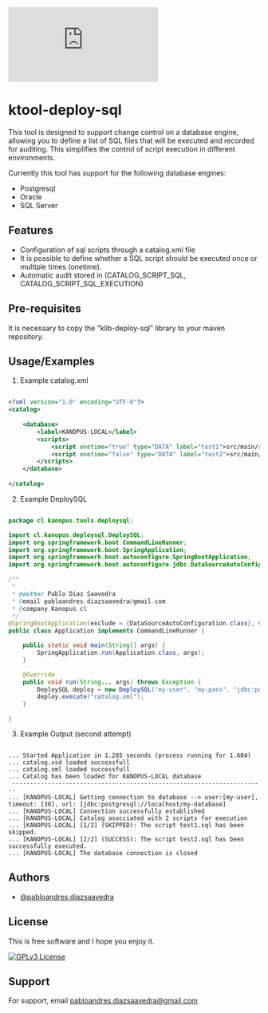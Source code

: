 
![Logo](https://www.kanopus.cl/admin/javax.faces.resource/images/logo-gray.png.xhtml?ln=paradise-layout)


# ktool-deploy-sql


This tool is designed to support change control on a database engine, allowing you to define a list of SQL files that will be executed and recorded for auditing.
This simplifies the control of script execution in different environments.

Currently this tool has support for the following database engines:
- Postgresql
- Oracle
- SQL Server


## Features
- Configuration of sql scripts through a catalog.xml file
- It is possible to define whether a SQL script should be executed once or multiple times (onetime).
- Automatic audit stored in (CATALOG_SCRIPT_SQL, CATALOG_SCRIPT_SQL_EXECUTION)


## Pre-requisites
 It is necessary to copy the "klib-deploy-sql" library to your maven repository.


## Usage/Examples

1. Example catalog.xml

```xml

<?xml version="1.0" encoding="UTF-8"?>
<catalog>
        
    <database>
        <label>KANOPUS-LOCAL</label>
        <scripts>
            <script onetime="true" type="DATA" label="test1">src/main/resources/scripts/test1.sql</script>
            <script onetime="false" type="DATA" label="test2">src/main/resources/scripts/test2.sql</script>
        </scripts>
    </database>
     
</catalog>

```

2. Example DeploySQL

```java

package cl.kanopus.tools.deploysql;

import cl.kanopus.deploysql.DeploySQL;
import org.springframework.boot.CommandLineRunner;
import org.springframework.boot.SpringApplication;
import org.springframework.boot.autoconfigure.SpringBootApplication;
import org.springframework.boot.autoconfigure.jdbc.DataSourceAutoConfiguration;

/**
 *
 * @author Pablo Diaz Saavedra
 * @email pabloandres.diazsaavedra@gmail.com
 * @company Kanopus.cl
 */
@SpringBootApplication(exclude = {DataSourceAutoConfiguration.class}, scanBasePackages = "cl.kanopus")
public class Application implements CommandLineRunner {

    public static void main(String[] args) {
        SpringApplication.run(Application.class, args);
    }

    @Override
    public void run(String... args) throws Exception {
        DeploySQL deploy = new DeploySQL("my-user", "my-pass", "jdbc:postgresql://localhost/my-database");
        deploy.execute("catalog.xml");
    }

}

```

3. Example Output (second attempt)

```console

... Started Application in 1.285 seconds (process running for 1.604)
... catalog.xsd loaded successfull
... catalog.xml loaded successfull
... Catalog has been loaded for KANOPUS-LOCAL database
 -----------------------------------------------------------------------
... [KANOPUS-LOCAL] Getting connection to database --> user:[my-user],  timeout: [30], url: [jdbc:postgresql://localhost/my-database]
... [KANOPUS-LOCAL] Connection successfully established
... [KANOPUS-LOCAL] Catalog asocciated with 2 scripts for execution
... [KANOPUS-LOCAL] [1/2] (SKIPPED): The script test1.sql has been skipped.
... [KANOPUS-LOCAL] [2/2] (SUCCESS): The script test2.sql has been successfully executed.
... [KANOPUS-LOCAL] The database connection is closed 

```

## Authors

- [@pabloandres.diazsaavedra](https://www.linkedin.com/in/pablo-diaz-saavedra-4b7b0522/)


## License

This is free software and I hope you enjoy it.

[![GPLv3 License](https://img.shields.io/badge/License-GPL%20v3-yellow.svg)](https://opensource.org/licenses/)



## Support

For support, email pabloandres.diazsaavedra@gmail.com


